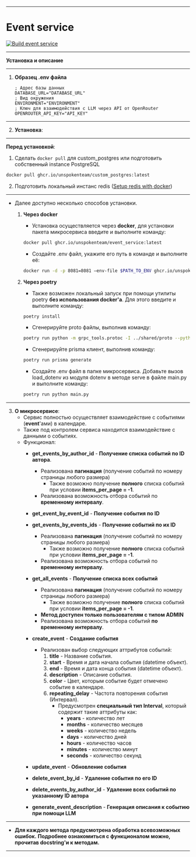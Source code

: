 ___
# Event service
[![Build event service](https://github.com/UnspokenTeam/Calendar/actions/workflows/build_event_service.yaml/badge.svg)](https://github.com/UnspokenTeam/Calendar/actions/workflows/build_event_service.yaml)
___
**Установка и описание**
___
1. **Образец .env файла**
	```
	; Адрес базы данных
	DATABASE_URL="DATABASE_URL"
	; Вид окружения
	ENVIRONMENT="ENVIRONMENT"
	; Ключ для взаимодействия с LLM через API от OpenRouter
	OPENROUTER_API_KEY="API_KEY"
	```
___
2. **Установка**:
___  
**Перед установкой**:

1. Сделать ```docker pull``` для custom_postgres или подготовить собственный instance PostgreSQL
```bash
docker pull ghcr.io/unspokenteam/custom_postgres:latest
```
2. Подготовить локальный инстанс redis ([Setup redis with docker](https://redis.io/docs/latest/operate/oss_and_stack/install/install-stack/docker/))
___  
- Далее доступно несколько способов установки.

  1. **Через docker**
     - Установка осуществляется через **docker**, для установки пакета микросервиса введите и выполните команду:
      ```bash
      docker pull ghcr.io/unspokenteam/event_service:latest
      ```
     - Создайте .env файл, укажите его путь в команде и выполните её:
      ```bash
      docker run -d -p 8081=8081 —env-file $PATH_TO_ENV ghcr.io/unspokenteam/event_service:latest
      ```

  2. **Через poetry**
      - Также возможен локальный запуск при помощи утилиты poetry **без использования docker'a**. Для этого введите и выполните команду:
      ```bash
      poetry install
      ```
      - Сгенерируйте proto файлы, выполнив команду:
      ```bash
      poetry run python -m grpc_tools.protoc -I ../shared/proto --python_out=generated --grpc_python_out=generated --pyi_out=generated ../shared/proto/user/*.proto ../shared/proto/event_service/*.proto && poetry run protol --create-package --in-place --python-out generated protoc --experimental_allow_proto3_optional --proto-path=../shared/proto ../shared/proto/event_service/*.proto ../shared/proto/user/*.proto
      ```
      - Сгенерируйте prisma клиент, выполнив команду:
      ```bash
      poetry run prisma generate
      ```
      - Создайте .env файл в папке микросервиса. Добавьте вызов load_dotenv из модуля dotenv в методе serve в файле main.py и выполните команду:
      ```bash
      poetry run python main.py
      ```
---
3. **О микросервисе**:
	- Сервис полностью осуществляет взаимодействие с событиями (**event**'ами) в календаре.
	- Также под контролем сервиса находится взаимодействие с данными о событиях.
	- Функционал:
		- **get_events_by_author_id** - **Получение списка событий по ID автора**.
			- Реализована **пагинация** (получение событий по номеру страницы любого размера)
				- Также возможно получение **полного** списка событий при условии **items_per_page = -1**.
			- Реализована возможность отбора событий по **временному интервалу**.

		- **get_event_by_event_id** - **Получение события по ID**

		- **get_events_by_events_ids** - **Получение событий по их ID**
			- Реализована **пагинация** (получение событий по номеру страницы любого размера)
				- Также возможно получение **полного** списка событий при условии **items_per_page = -1**.
			- Реализована возможность отбора событий по **временному интервалу**.

		- **get_all_events** - **Получение списка всех событий**
			- Реализована **пагинация** (получение событий по номеру страницы любого размера)
				- Также возможно получение **полного** списка событий при условии **items_per_page = -1**.
			- **Метод доступен только пользователям с типом ADMIN**
			- Реализована возможность отбора событий **по временному интервалу**.

		- **create_event** - **Создание события**
			- Реализован выбор следующих аттрибутов событий:
				1. **title** - Название события.
				2. **start** - Время и дата начала события (datetime объект).
				3. **end** - Время и дата конца события (datetime объект).
				4. **description** - Описание события.
				5. **color** - Цвет, которым событие будет отмечено событие в календаре.
				6. **repeating_delay** - Частота повторения события (Интервал).
					- Предусмотрен **специальный тип Interval**, который содержит такие аттрибуты как:
						- **years** - количество лет
						- **months** - количество месяцев
						- **weeks** - количество недель
						- **days** - количество дней
						- **hours** - количество часов
						- **minutes** - количество минут
						- **seconds** - количество секунд

		- **update_event** - **Обновление события**

		- **delete_event_by_id** - **Удаление события по его ID**

		- **delete_events_by_author_id** - **Удаление всех событий по указанному ID автора**

        - **generate_event_description** - **Генерация описания к событию при помощи LLM**
---
* **Для каждого метода предусмотрена обработка всевозможных ошибок.** **Подробнее ознакомиться с функционалом можно, прочитав docstring'и к методам.**
---
